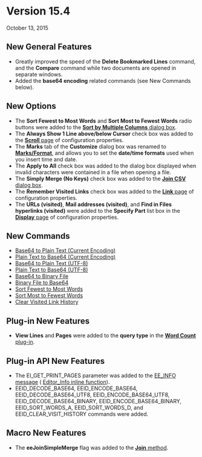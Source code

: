 # Version 15.4

October 13, 2015

## New General Features

- Greatly improved the speed of the **Delete Bookmarked Lines** command, and the **Compare** command while two documents are opened in separate windows.
- Added the **base64 encoding** related commands (see New Commands below).

## New Options

- The **Sort Fewest to Most Words** and **Sort Most to Fewest Words** radio buttons were added to the [**Sort by Multiple Columns** dialog box](../dlg/sort_multi/index).
- The **Always Show 1 Line above/below Cursor** check box was added to the [**Scroll** page](../dlg/properties/scroll/index) of configuration properties.
- The **Marks** tab of the **Customize** dialog box was renamed to **[Marks/Format](../dlg/customize/marks/index)**, and allows you to set the **date/time formats** used when you insert time and date.
- The **Apply to All** check box was added to the dialog box displayed when invalid characters were contained in a file when opening a file.
- The **Simply Merge (No Keys)** check box was added to the [**Join CSV** dialog box](../dlg/join_csv/index).
- The **Remember Visited Links** check box was added to the [**Link** page](../dlg/properties/link/index) of configuration properties.
- The **URLs (visited)**, **Mail addresses (visited)**, and **Find in Files hyperlinks (visited)** were added to the **Specify Part** list box in the [**Display** page](../dlg/properties/display/index) of configuration properties.

## New Commands

- [Base64 to Plain Text (Current Encoding)](../cmd/convert/decode_base64)
- [Plain Text to Base64 (Current Encoding)](../cmd/convert/encode_base64)
- [Base64 to Plain Text (UTF-8)](../cmd/convert/decode_base64_utf8)
- [Plain Text to Base64 (UTF-8)](../cmd/convert/encode_base64_utf8)
- [Base64 to Binary File](../cmd/convert/decode_base64_binary)
- [Binary File to Base64](../cmd/convert/encode_base64_binary)
- [Sort Fewest to Most Words](../cmd/edit/sort_words_a)
- [Sort Most to Fewest Words](../cmd/edit/sort_words_d)
- [Clear Visited Link History](../cmd/edit/clear_visit_history)

## Plug-in New Features

- **View Lines** and **Pages** were added to the **query type** in the [**Word Count** plug-in](../howto/plugin/plugin_wordcount).

## Plug-in API New Features

- The EI\_GET\_PRINT\_PAGES parameter was added to the [EE\_INFO message](../plugin/message/ee_info) ( [Editor\_Info inline function](../plugin/macro/editor_info)).
- EEID\_DECODE\_BASE64, EEID\_ENCODE\_BASE64, EEID\_DECODE\_BASE64\_UTF8, EEID\_ENCODE\_BASE64\_UTF8, EEID\_DECODE\_BASE64\_BINARY, EEID\_ENCODE\_BASE64\_BINARY, EEID\_SORT\_WORDS\_A, EEID\_SORT\_WORDS\_D, and EEID\_CLEAR\_VISIT\_HISTORY commands were added.

## Macro New Features

- The **eeJoinSimpleMerge** flag was added to the [**Join** method](../macro/editor/join).
